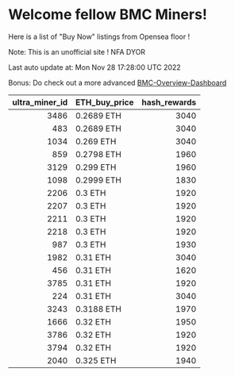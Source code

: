 # Welcome fellow BMC Miners!
Here is a list of "Buy Now" listings from Opensea floor !

Note: This is an unofficial site ! NFA DYOR

Last auto update at: Mon Nov 28 17:28:00 UTC 2022

Bonus: Do check out a more advanced [BMC-Overview-Dashboard](https://dune.com/defifunk/BMC-Overview-Dashboard)


|   ultra_miner_id | ETH_buy_price   |   hash_rewards |
|-----------------:|:----------------|---------------:|
|             3486 | 0.2689 ETH      |           3040 |
|              483 | 0.2689 ETH      |           3040 |
|             1034 | 0.269 ETH       |           3040 |
|              859 | 0.2798 ETH      |           1960 |
|             3129 | 0.299 ETH       |           1960 |
|             1098 | 0.2999 ETH      |           1830 |
|             2206 | 0.3 ETH         |           1920 |
|             2207 | 0.3 ETH         |           1920 |
|             2211 | 0.3 ETH         |           1920 |
|             2218 | 0.3 ETH         |           1920 |
|              987 | 0.3 ETH         |           1930 |
|             1982 | 0.31 ETH        |           3040 |
|              456 | 0.31 ETH        |           1620 |
|             3785 | 0.31 ETH        |           1920 |
|              224 | 0.31 ETH        |           3040 |
|             3243 | 0.3188 ETH      |           1970 |
|             1666 | 0.32 ETH        |           1950 |
|             3786 | 0.32 ETH        |           1920 |
|             3794 | 0.32 ETH        |           1920 |
|             2040 | 0.325 ETH       |           1940 |